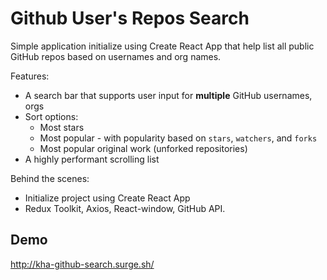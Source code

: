 # Github User's Repos Search

Simple application initialize using Create React App that help list all public GitHub
repos based on usernames and org names.

Features:

- A search bar that supports user input for **multiple** GitHub usernames, orgs
- Sort options:
  - Most stars
  - Most popular - with popularity based on `stars`, `watchers`, and `forks`
  - Most popular original work (unforked repositories)
- A highly performant scrolling list

Behind the scenes:

- Initialize project using Create React App
- Redux Toolkit, Axios, React-window, GitHub API.

## Demo

http://kha-github-search.surge.sh/
